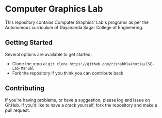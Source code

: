 # Computer Graphics Lab
This repository contains Computer Graphics' Lab's programs as per the Autonomous curriculum of Dayananda Sagar College of Engineering.

## Getting Started
Several options are available to get started:
* Clone the repo at `git clone https://github.com/rishabhlakhotia/CSE-Lab-Manual`
* Fork the repository if you think you can contribute back



## Contributing
If you're having problems, or have a suggestion, please log and issue on GitHub. If you'd like to have a crack yourself, fork the repository and make a pull request.
